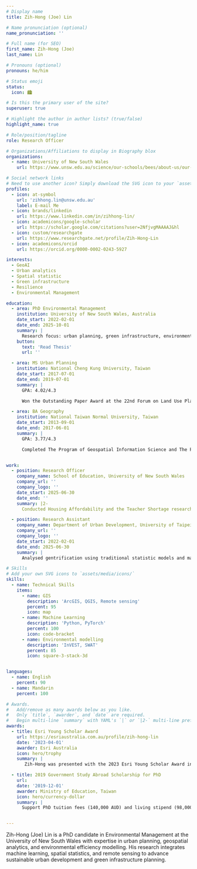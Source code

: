 ```yaml
---
# Display name
title: Zih-Hong (Joe) Lin

# Name pronunciation (optional)
name_pronunciation: ''

# Full name (for SEO)
first_name: Zih-Hong (Joe)
last_name: Lin

# Pronouns (optional)
pronouns: he/him

# Status emoji
status:
  icon: 🏙

# Is this the primary user of the site?
superuser: true

# Highlight the author in author lists? (true/false)
highlight_name: true

# Role/position/tagline
role: Research Officer

# Organizations/Affiliations to display in Biography blox
organizations:
  - name: University of New South Wales 
    url: https://www.unsw.edu.au/science/our-schools/bees/about-us/our-people/postgraduate-research-students/zi-hong-lin-grs-profile

# Social network links
# Need to use another icon? Simply download the SVG icon to your `assets/media/icons/` folder.
profiles:
  - icon: at-symbol
    url: 'zihhong.lin@unsw.edu.au'
    label: E-mail Me
  - icon: brands/linkedin
    url: https://www.linkedin.com/in/zihhong-lin/
  - icon: academicons/google-scholar
    url: https://scholar.google.com/citations?user=2NfjvgMAAAAJ&hl
  - icon: custom/researchgate
    url: https://www.researchgate.net/profile/Zih-Hong-Lin
  - icon: academicons/orcid
    url: https://orcid.org/0000-0002-0243-5927

interests:
  - GeoAI
  - Urban analytics
  - Spatial statistic
  - Green infrastructure
  - Resilience
  - Environmental Management

education:
  - area: PhD Environmental Management
    institution: University of New South Wales, Australia
    date_start: 2022-02-01
    date_end: 2025-10-01
    summary: |
      Research focus: urban planning, green infrastructure, environmental efficiency, spatial analysis and statistics, machine learning, environmental modelling, SDGs
    button:
      text: 'Read Thesis'
      url: ''

  - area: MS Urban Planning
    institution: National Cheng Kung University, Taiwan
    date_start: 2017-07-01
    date_end: 2019-07-01
    summary: |
      GPA: 4.02/4.3

      Won the Outstanding Paper Award at the 22nd Forum on Land Use Planning.

  - area: BA Geography
    institution: National Taiwan Normal University, Taiwan
    date_start: 2013-09-01
    date_end: 2017-06-01
    summary: |
      GPA: 3.77/4.3

      Completed The Program of Geospatial Information Science and The Program of Environment Monitoring and Disaster Mitigation


work:
  - position: Research Officer
    company_name: School of Education, University of New South Wales
    company_url: ''
    company_logo: ''
    date_start: 2025-06-30
    date_end: ''
    summary: |2-
      Conducted Housing Affordability and the Teacher Shortage research program.

  - position: Research Assistant
    company_name: Department of Urban Development, University of Taipei
    company_url: ''
    company_logo: ''
    date_start: 2022-02-01
    date_end: 2025-06-30
    summary: |
      Analysed gentrification using traditional statistic models and machine learning. 

# Skills
# Add your own SVG icons to `assets/media/icons/`
skills:
  - name: Technical Skills
    items:
      - name: GIS
        description: 'ArcGIS, QGIS, Remote sensing'
        percent: 95
        icon: map
      - name: Machine Learning
        description: 'Python, PyTorch'
        percent: 100
        icon: code-bracket
      - name: Environmental modelling
        description: 'InVEST, SWAT'
        percent: 85
        icon: square-3-stack-3d


languages:
  - name: English
    percent: 90
  - name: Mandarin
    percent: 100

# Awards.
#   Add/remove as many awards below as you like.
#   Only `title`, `awarder`, and `date` are required.
#   Begin multi-line `summary` with YAML's `|` or `|2-` multi-line prefix and indent 2 spaces below.
awards:
  - title: Esri Young Scholar Award 
    url: https://esriaustralia.com.au/profile/zih-hong-lin
    date: '2023-04-01'
    awarder: Esri Australia
    icon: hero/trophy
    summary: |
       Zih-Hong was presented with the 2023 Esri Young Scholar Award in recognition of his project “Towards Urban Green Equity in Australia – Developing Australia’s Urban Green Space Equality Dashboard”. 

  - title: 2019 Government Study Abroad Scholarship for PhD
    url: 
    date: '2019-12-01'
    awarder: Ministry of Education, Taiwan
    icon: hero/currency-dollar
    summary: |
      Support PhD tuition fees (140,000 AUD) and living stipend (98,000 AUD) across 3 years.


---
```


Zih-Hong (Joe) Lin is a PhD candidate in Environmental Management at the University of New South Wales with expertise in urban planning, geospatial analytics, and environmental efficiency modelling. His research integrates machine learning, spatial statistics, and remote sensing to advance sustainable urban development and green infrastructure planning.
